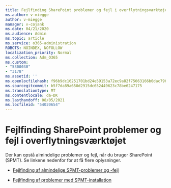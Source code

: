 ```yaml
---
title: Fejlfinding SharePoint problemer og fejl i overflytningsværktøjet
ms.author: v-miegge
author: v-miegge
manager: v-cojank
ms.date: 04/21/2020
ms.audience: Admin
ms.topic: article
ms.service: o365-administration
ROBOTS: NOINDEX, NOFOLLOW
localization_priority: Normal
ms.collection: Adm_O365
ms.custom:
- "5300030"
- "3178"
ms.assetid: ''
ms.openlocfilehash: f96b9dc16251701bd24e59153a72ec9a82f75663166b0dac796276e6f66c6424
ms.sourcegitcommit: b5f7da89a650d2915dc652449623c78be6247175
ms.translationtype: MT
ms.contentlocale: da-DK
ms.lasthandoff: 08/05/2021
ms.locfileid: "54020654"
---
```

# <a name="troubleshooting-sharepoint-migration-tool-issues-and-errors"></a>Fejlfinding SharePoint problemer og fejl i overflytningsværktøjet

Der kan opstå almindelige problemer og fejl, når du bruger SharePoint (SPMT). Se linkene nedenfor for at få flere oplysninger.

- [Fejlfinding af almindelige SPMT-problemer og -fejl](https://docs.microsoft.com/sharepointmigration/troubleshooting-common-spmt-issues)

- [Fejlfinding af problemer med SPMT-installation](https://docs.microsoft.com/sharepointmigration/spmt-install-issues)
